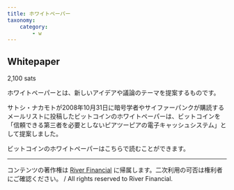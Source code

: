 ```yaml
---
title: ホワイトペーパー
taxonomy:
    category:
        - w
---
```


## Whitepaper
2,100 sats

ホワイトペーパーとは、新しいアイデアや議論のテーマを提案するものです。

サトシ・ナカモトが2008年10月31日に暗号学者やサイファーパンクが購読するメールリストに投稿したビットコインのホワイトペーパーは、ビットコインを「信頼できる第三者を必要としないピアツーピアの電子キャッシュシステム」として提案しました。

ビットコインのホワイトペーパーはこちらで読むことができます。

---
コンテンツの著作権は [River Financial](https://river.com/) に帰属します。二次利用の可否は権利者にご確認ください。 / All rights reserved to River Financial.
